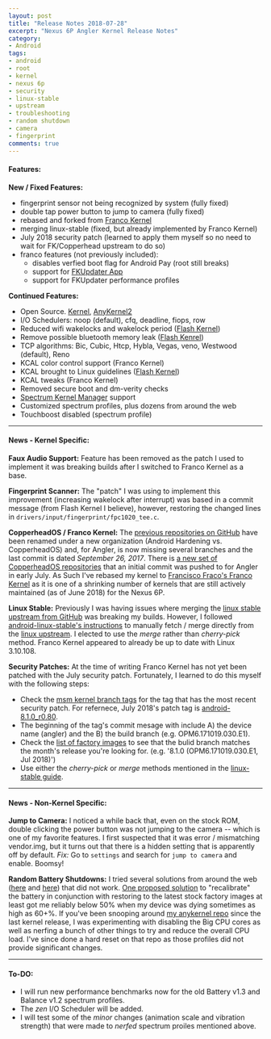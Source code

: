 ```yaml
---
layout: post
title: "Release Notes 2018-07-28"
excerpt: "Nexus 6P Angler Kernel Release Notes"
category:
- Android
tags:
- android
- root
- kernel
- nexus 6p
- security
- linux-stable
- upstream
- troubleshooting
- random shutdown
- camera
- fingerprint
comments: true
---
```


#### Features:

**New / Fixed Features:**

- fingerprint sensor not being recognized by system (fully fixed)
- double tap power button to jump to camera (fully fixed)
- rebased and forked from [Franco Kernel](https://github.com/franciscofranco/angler)
- merging linux-stable (fixed, but already implemented by Franco Kernel)
- July 2018 security patch (learned to apply them myself so no need to wait for FK/Copperhead upstream to do so)
- franco features (not previously included):
  - disables verfied boot flag for Android Pay (root still breaks)
  - support for [FKUpdater App](https://play.google.com/store/apps/details?id=com.franco.kernel)
  - support for FKUpdater performance profiles

**Continued Features:**

- Open Source. [Kernel](https://github.com/savagezen/kernel_huawei_angler), [AnyKernel2](https://github.com/savagezen/anykernel)
- I/O Schedulers:  noop (default), cfq, deadline, fiops, row
- Reduced wifi wakelocks and wakelock period ([Flash Kernel](https://github.com/nathanchance/angler))
- Remove possible bluetooth memory leak ([Flash Kenrel](https://github.com/nathanchance/angler/commit/60f4c3f9fa9d17db2c2c793774e0e2d60730d5e6))
- TCP algorithms: Bic, Cubic, Htcp, Hybla, Vegas, veno, Westwood (default), Reno
- KCAL color control support (Franco Kernel)
- KCAL brought to Linux guidelines ([Flash Kernel](https://github.com/nathanchance/angler/commit/6f6bce2153b90bb57561dbed54c5860d163a17dc))
- KCAL tweaks (Franco Kernel)
- Removed secure boot and dm-verity checks
- [Spectrum Kernel Manager](https://github.com/frap129/spectrum) support
- Customized spectrum profiles, plus dozens from around the web
- Touchboost disabled (spectrum profile)

---

#### News - Kernel Specific:

**Faux Audio Support:** Feature has been removed as the patch I used to implement it was breaking builds after I switched to Franco Kernel as a base.

**Fingerprint Scanner:**  The "patch" I was using to implement this improvement (increasing wakelock after interrupt) was based in a commit message (from Flash Kernel I believe), however, restoring the changed lines in ```drivers/input/fingerprint/fpc1020_tee.c```.

**CopperheadOS / Franco Kernel:**  The [previous repositories on GitHub](https://github.com/AndroidHardeningArchive/kernel_huawei_angler) have been renamed under a new organization (Android Hardening vs. CopperheadOS) and, for Angler, is now missing several  branches and the last commit is dated *September 26, 2017*.  There is [a new set of CopperheadOS repositories](https://github.com/CopperheadOS/kernel_huawei_angler) that an initial commit was pushed to for Angler in early July.  As Such I've rebased my kernel to [Francisco Fraco's Franco Kernel](https://github.com/franciscofranco/angler) as it is one of a shrinking number of kernels that are still actively maintained (as of June 2018) for the Nexus 6P.

**Linux Stable:**  Previously I was having issues where merging the [linux stable upstream from GitHub](https://github.com/android-linux-stable/angler) was breaking my builds.  However, I followed [android-linux-stable's instructions](https://github.com/android-linux-stable/notes/blob/master/process/how-to.md) to manually fetch / merge directly from the [linux upstream](https://git.kernel.org/pub/scm/linux/kernel/git/stable/linux.git/).  I elected to use the *merge* rather than *cherry-pick* method.  Franco Kernel appeared to already be up to date with Linux 3.10.108.

**Security Patches:**  At the time of writing Franco Kernel has not yet been patched with the July security patch.  Fortunately, I learned to do this myself with the following steps:

- Check the [msm kernel branch tags](https://android.googlesource.com/kernel/msm/+refs) for the tag that has the most recent security patch.  For refernece, July 2018's patch tag is [android-8.1.0_r0.80](https://android.googlesource.com/kernel/msm/+/android-8.1.0_r0.80).
- The beginning of the tag's commit mesage with include A) the device name (angler) and the B) the build branch (e.g. OPM6.171019.030.E1).
- Check the [list of factory images](https://developers.google.com/android/images#angler) to see that the bulid branch matches the month's release you're looking for.  (e.g. '8.1.0 (OPM6.171019.030.E1, Jul 2018)')
- Use either the *cherry-pick* or *merge* methods mentioned in the [linux-stable guide](https://github.com/android-linux-stable/notes/blob/master/process/how-to.md).

---

#### News - Non-Kernel Specific:

**Jump to Camera:** I noticed a while back that, even on the stock ROM, double clicking the power button was not jumping to the camera -- which is one of my favorite features.  I first suspected that it was error / mismatching vendor.img, but it turns out that there is a hidden setting that is apparently off by default.  *Fix:*  Go to ```settings``` and search for ```jump to camera``` and enable.  Boomsy!

**Random Battery Shutdowns:**  I tried several solutions from around the web ([here](https://forum.xda-developers.com/nexus-6p/general/guide-fix-nexus-6p-bootloop-death-blod-t3640279) and [here](https://www.reddit.com/r/Nexus6P/comments/67y45a/yesterday_my_6p_shut_off_at_25_today_it_shut_off/dgudndw/)) that did not work.  [One proposed solution](https://www.reddit.com/r/Nexus6P/comments/681v42/early_shutdown_bug_temporary_fix/) to "recalibrate" the battery in conjunction with restoring to the latest stock factory images at least got me reliably below 50% when my device was dying sometimes as high as 60+%.  If you've been snooping around [my anykernel repo](https://github.com/savagesen/anykernel) since the last kernel release, I was experimenting with disabling the Big CPU cores as well as nerfing a bunch of other things to try and reduce the overall CPU load.  I've since done a hard reset on that repo as those profiles did not provide significant changes.

---

#### To-DO:

- I will run new performance benchmarks now for the old Battery v1.3 and Balance v1.2 spectrum profiles.
- The *zen* I/O Scheduler will be added.
- I will test some of the *minor* changes (animation scale and vibration strength) that were made to *nerfed* spectrum proiles mentioned above.
